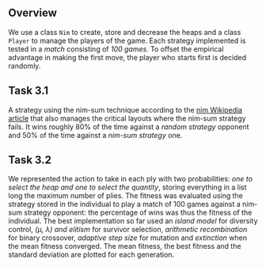 ## Overview
We use a class ```Nim``` to create, store and decrease the heaps and a class ```Player``` to manage the players of the game. Each strategy implemented is tested in a *match* consisting of *100 games*. To offset the empirical advantage in making the first move, the player who starts first is decided randomly.

## Task 3.1
A strategy using the nim-sum technique according to the [nim Wikipedia article](https://en.wikipedia.org/wiki/Nim) that also manages the critical layouts where the nim-sum strategy fails. It wins roughly 80% of the time against a *random strategy* opponent and 50% of the time against a *nim-sum strategy* one.

## Task 3.2
We represented the action to take in each ply with two probabilities: *one to select the heap and one to select the quantity*, storing everything in a list long the maximum number of plies. The fitness was evaluated using the strategy stored in the individual to play a match of 100 games against a nim-sum strategy opponent: the percentage of wins was thus the fitness of the individual. The best implementation so far used an *island model* for diversity control, *(μ, λ) and elitism* for survivor selection, *arithmetic recombination* for binary crossover, *adaptive step size* for mutation and *extinction* when the mean fitness converged. The mean fitness, the best fitness and the standard deviation are plotted for each generation. 

